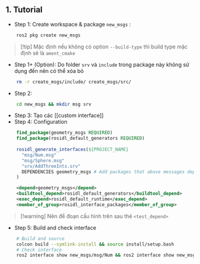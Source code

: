 ## 1. Tutorial

- Step 1: Create workspace & package `new_msgs` :

```bash
	ros2 pkg create new_msgs
```

> [!tip] Mặc định nếu không có option `--build-type` thì build type mặc định sẽ là `ament_cmake`

- Step 1+ (Option): Do folder `srv` và `include` trong package này không sử dụng đến nên có thể xóa bỏ

```bash
	rm -r create_msgs/include/ create_msgs/src/
```
- Step 2: 

```bash
	cd new_msgs && mkdir msg srv
```

- Step 3: Tạo các [[custom interface]] 
- Step 4: Configuration

```CMake
	find_package(geometry_msgs REQUIRED)
	find_package(rosidl_default_generators REQUIRED)
	
	rosidl_generate_interfaces(${PROJECT_NAME}
	  "msg/Num.msg"
	  "msg/Sphere.msg"
	  "srv/AddThreeInts.srv"
	  DEPENDENCIES geometry_msgs # Add packages that above messages depend on, in this case geometry_msgs for Sphere.msg
	)
```

```XML
	<depend>geometry_msgs</depend>
	<buildtool_depend>rosidl_default_generators</buildtool_depend>
	<exec_depend>rosidl_default_runtime</exec_depend>
	<member_of_group>rosidl_interface_packages</member_of_group>
```

> [!warning] Nên để đoạn cấu hình trên sau thẻ `<test_depend>` 

- Step 5: Build and check interface

```bash
	# Build and source 
	colcon build --symlink-install && source install/setup.bash
	# Check interface
	ros2 interface show new_msgs/msg/Num && ros2 interface show new_msgs/msg/Sphere && ros2 interface show new_msgs/srv/AddThreeInts
```

